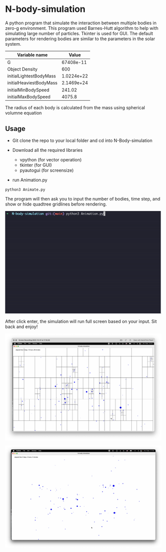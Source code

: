 # N-body-simulation
A python program that simulate the interaction between multiple bodies in zero-g environment. This program used Barnes-Hutt algorithm to help with simulating large number of particles. Tkinter is used for GUI.
The default parameters for rendering bodies are similar to the parameters in the solar system.

| Variable name |     Value     |
| ------------- | ------------- |
| G  | 67408e-11  |
| Object Density  | 600  |
| initialLightestBodyMass  | 1.0224e+22  |
| initialHeaviestBodyMass  | 2.1469e+24  |
| initialMinBodySpeed  | 241.02  |
| initialMaxBodySpeed  | 4075.8  |

The radius of each body is calculated from the mass using spherical volumne equation

## Usage
- Git clone the repo to your local folder and cd into N-Body-simulation
- Download all the required libraries
  - vpython (for vector operation)
  - tkinter (for GUI)
  - pyautogui (for screensize)

- run Animation.py
```
python3 Animate.py
```

The program will then ask you to input the number of bodies, time step, and show or hide quadtree gridlines before rendering. 

![](https://github.com/minhphd/N-body-simulation/blob/main/media/terminalInput.gif)

After click enter, the simulation will run full screen based on your input. Sit back and enjoy!

![](https://github.com/minhphd/N-body-simulation/blob/main/media/withGrid.png)

![](https://github.com/minhphd/N-body-simulation/blob/main/media/withoutGrid.png)

